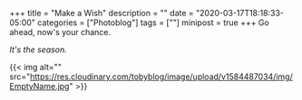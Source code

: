 +++
title = "Make a Wish"
description = ""
date = "2020-03-17T18:18:33-05:00"
categories = ["Photoblog"]
tags = [""]
minipost = true
+++
Go ahead, now's your chance. 

*It's the season.*

{{< img alt="" src="https://res.cloudinary.com/tobyblog/image/upload/v1584487034/img/EmptyName.jpg" >}}